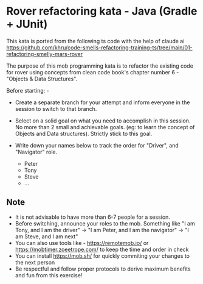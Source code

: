 # Rover refactoring kata - Java (Gradle + JUnit)

This kata is ported from the following ts code with the help of claude ai
https://github.com/khru/code-smells-refactoring-training-ts/tree/main/01-refactoring-smelly-mars-rover

The purpose of this mob programming kata is to refactor the existing code for rover using concepts from clean code
book's chapter number 6 - "Objects & Data Structures".

Before starting: -

- Create a separate branch for your attempt and inform everyone in the session to switch to that branch.
- Select on a solid goal on what you need to accomplish in this session. No more than 2 small and achievable goals. (eg:
  to learn the concept of Objects and Data structures). Strictly stick to this goal.
- Write down your names below to track the order for "Driver", and "Navigator" role.

    - Peter
    - Tony
    - Steve
    - ...

## Note

- It is not advisable to have more than 6-7 people for a session.
- Before switching, announce your roles to the mob. Something like "I am Tony, and I am the driver" -> "I am Peter, and
  I am the navigator" -> "I am Steve, and I am next"
- You can also use tools like - https://remotemob.io/ or https://mobtimer.zoeetrope.com/ to keep the time and order in
  check
- You can install https://mob.sh/ for quickly commiting your changes to the next person
- Be respectful and follow proper protocols to derive maximum benefits and fun from this exercise!
